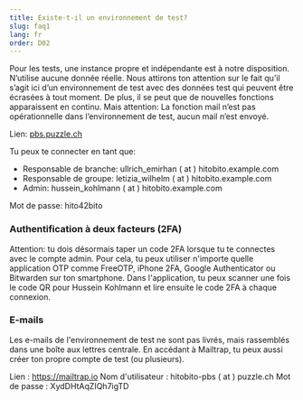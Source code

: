 ```yaml
---
title: Existe-t-il un environnement de test? 
slug: faq1
lang: fr
order: D02
---
```


Pour les tests, une instance propre et indépendante est à notre disposition. N’utilise aucune donnée réelle. Nous attirons ton attention sur le fait qu’il s’agit ici d’un environnement de test avec des données test qui peuvent être écrasées à tout moment. De plus, il se peut que de nouvelles fonctions apparaissent en continu. Mais attention: La fonction mail n’est pas opérationnelle dans l’environnement de test, aucun mail n’est envoyé.

Lien: <a href="https://pbs.puzzle.ch/" target="_blank">pbs.puzzle.ch</a>

Tu peux te connecter en tant que:

* Responsable de branche: ullrich_emirhan ( at ) hitobito.example.com
* Responsable de groupe: letizia_wilhelm ( at ) hitobito.example.com
* Admin: hussein_kohlmann ( at ) hitobito.example.com

Mot de passe: hito42bito

### Authentification à deux facteurs (2FA)

Attention: tu dois désormais taper un code 2FA lorsque tu te connectes avec le compte admin. Pour cela, tu peux utiliser n'importe quelle application OTP comme FreeOTP, iPhone 2FA, Google Authenticator ou Bitwarden sur ton smartphone. Dans l'application, tu peux scanner une fois le code QR pour Hussein Kohlmann et lire ensuite le code 2FA à chaque connexion.

### E-mails

Les e-mails de l'environnement de test ne sont pas livrés, mais rassemblés dans une boîte aux lettres centrale. En accédant à Mailtrap, tu peux aussi créer ton propre compte de test (ou plusieurs).

Lien : https://mailtrap.io
Nom d'utilisateur : hitobito-pbs ( at ) puzzle.ch
Mot de passe : XydDHtAqZIQh7igTD